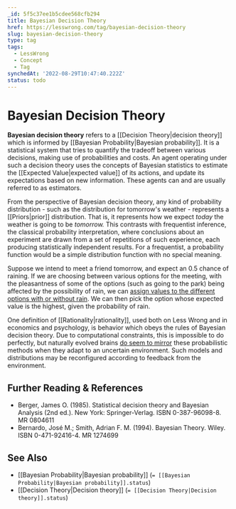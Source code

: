 ```yaml
---
_id: 5f5c37ee1b5cdee568cfb294
title: Bayesian Decision Theory
href: https://lesswrong.com/tag/bayesian-decision-theory
slug: bayesian-decision-theory
type: tag
tags:
  - LessWrong
  - Concept
  - Tag
synchedAt: '2022-08-29T10:47:40.222Z'
status: todo
---
```


# Bayesian Decision Theory

**Bayesian decision theory** refers to a [[Decision Theory|decision theory]] which is informed by [[Bayesian Probability|Bayesian probability]]. It is a statistical system that tries to quantify the tradeoff between various decisions, making use of probabilities and costs. An agent operating under such a decision theory uses the concepts of Bayesian statistics to estimate the [[Expected Value|expected value]] of its actions, and update its expectations based on new information. These agents can and are usually referred to as estimators.

From the perspective of Bayesian decision theory, any kind of probability distribution - such as the distribution for tomorrow's weather - represents a [[Priors|prior]] distribution. That is, it represents how we expect *today* the weather is going to be *tomorrow.* This contrasts with frequentist inference, the classical probability interpretation, where conclusions about an experiment are drawn from a set of repetitions of such experience, each producing statistically independent results. For a frequentist, a probability function would be a simple distribution function with no special meaning.

Suppose we intend to meet a friend tomorrow, and expect an 0.5 chance of raining. If we are choosing between various options for the meeting, with the pleasantness of some of the options (such as going to the park) being affected by the possibility of rain, we can [assign values to the different options with or without rain](http://lesswrong.com/lw/8uj/compressing_reality_to_math/). We can then pick the option whose expected value is the highest, given the probability of rain.

One definition of [[Rationality|rationality]], used both on Less Wrong and in economics and psychology, is behavior which obeys the rules of Bayesian decision theory. Due to computational constraints, this is impossible to do perfectly, but naturally evolved brains [do seem to mirror](http://en.wikipedia.org/wiki/Bayesian_brain) these probabilistic methods when they adapt to an uncertain environment. Such models and distributions may be reconfigured according to feedback from the environment.

## Further Reading & References

- Berger, James O. (1985). Statistical decision theory and Bayesian Analysis (2nd ed.). New York: Springer-Verlag. ISBN 0-387-96098-8. MR 0804611
- Bernardo, José M.; Smith, Adrian F. M. (1994). Bayesian Theory. Wiley. ISBN 0-471-92416-4. MR 1274699

## See Also

- [[Bayesian Probability|Bayesian probability]] (`= [[Bayesian Probability|Bayesian probability]].status`)
- [[Decision Theory|Decision theory]] (`= [[Decision Theory|Decision theory]].status`)
